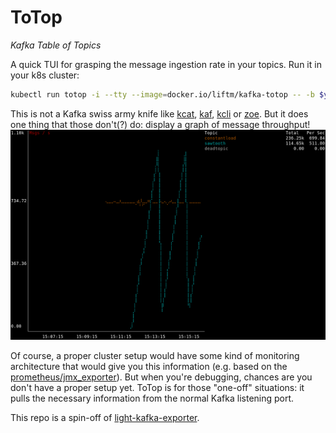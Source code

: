 # ToTop

*Kafka Table of Topics*

A quick TUI for grasping the message ingestion rate in your topics. Run it in your k8s cluster:

```bash
kubectl run totop -i --tty --image=docker.io/liftm/kafka-totop -- -b $your_kafka_host:9092
```

This is not a Kafka swiss army knife like [kcat](https://github.com/edenhill/kcat), [kaf](https://github.com/birdayz/kaf), [kcli](https://github.com/cswank/kcli) or [zoe](https://github.com/adevinta/zoe). But it does one thing that those don't(?) do: display a graph of message throughput!
![screenshot](/screenshot.png)

Of course, a proper cluster setup would have some kind of monitoring architecture that would give you this information (e.g. based on the [prometheus/jmx_exporter](https://github.com/prometheus/jmx_exporter)).
But when you're debugging, chances are you don't have a proper setup yet. ToTop is for those "one-off" situations: it pulls the necessary information from the normal Kafka listening port.

This repo is a spin-off of [light-kafka-exporter](https://github.com/jcaesar/light-kafka-exporter).
